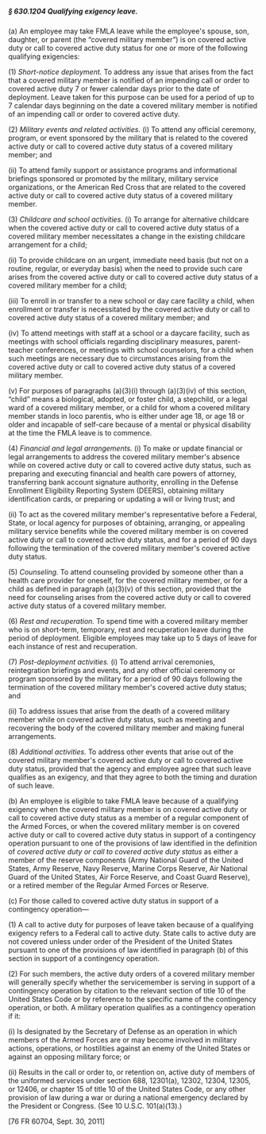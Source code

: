 ##### § 630.1204 Qualifying exigency leave. #####

(a) An employee may take FMLA leave while the employee's spouse, son, daughter, or parent (the “covered military member”) is on covered active duty or call to covered active duty status for one or more of the following qualifying exigencies:

(1) *Short-notice deployment.* To address any issue that arises from the fact that a covered military member is notified of an impending call or order to covered active duty 7 or fewer calendar days prior to the date of deployment. Leave taken for this purpose can be used for a period of up to 7 calendar days beginning on the date a covered military member is notified of an impending call or order to covered active duty.

(2) *Military events and related activities.* (i) To attend any official ceremony, program, or event sponsored by the military that is related to the covered active duty or call to covered active duty status of a covered military member; and

(ii) To attend family support or assistance programs and informational briefings sponsored or promoted by the military, military service organizations, or the American Red Cross that are related to the covered active duty or call to covered active duty status of a covered military member.

(3) *Childcare and school activities.* (i) To arrange for alternative childcare when the covered active duty or call to covered active duty status of a covered military member necessitates a change in the existing childcare arrangement for a child;

(ii) To provide childcare on an urgent, immediate need basis (but not on a routine, regular, or everyday basis) when the need to provide such care arises from the covered active duty or call to covered active duty status of a covered military member for a child;

(iii) To enroll in or transfer to a new school or day care facility a child, when enrollment or transfer is necessitated by the covered active duty or call to covered active duty status of a covered military member; and

(iv) To attend meetings with staff at a school or a daycare facility, such as meetings with school officials regarding disciplinary measures, parent-teacher conferences, or meetings with school counselors, for a child when such meetings are necessary due to circumstances arising from the covered active duty or call to covered active duty status of a covered military member.

(v) For purposes of paragraphs (a)(3)(i) through (a)(3)(iv) of this section, “child” means a biological, adopted, or foster child, a stepchild, or a legal ward of a covered military member, or a child for whom a covered military member stands in loco parentis, who is either under age 18, or age 18 or older and incapable of self-care because of a mental or physical disability at the time the FMLA leave is to commence.

(4) *Financial and legal arrangements.* (i) To make or update financial or legal arrangements to address the covered military member's absence while on covered active duty or call to covered active duty status, such as preparing and executing financial and health care powers of attorney, transferring bank account signature authority, enrolling in the Defense Enrollment Eligibility Reporting System (DEERS), obtaining military identification cards, or preparing or updating a will or living trust; and

(ii) To act as the covered military member's representative before a Federal, State, or local agency for purposes of obtaining, arranging, or appealing military service benefits while the covered military member is on covered active duty or call to covered active duty status, and for a period of 90 days following the termination of the covered military member's covered active duty status.

(5) *Counseling.* To attend counseling provided by someone other than a health care provider for oneself, for the covered military member, or for a child as defined in paragraph (a)(3)(v) of this section, provided that the need for counseling arises from the covered active duty or call to covered active duty status of a covered military member.

(6) *Rest and recuperation.* To spend time with a covered military member who is on short-term, temporary, rest and recuperation leave during the period of deployment. Eligible employees may take up to 5 days of leave for each instance of rest and recuperation.

(7) *Post-deployment activities.* (i) To attend arrival ceremonies, reintegration briefings and events, and any other official ceremony or program sponsored by the military for a period of 90 days following the termination of the covered military member's covered active duty status; and

(ii) To address issues that arise from the death of a covered military member while on covered active duty status, such as meeting and recovering the body of the covered military member and making funeral arrangements.

(8) *Additional activities.* To address other events that arise out of the covered military member's covered active duty or call to covered active duty status, provided that the agency and employee agree that such leave qualifies as an exigency, and that they agree to both the timing and duration of such leave.

(b) An employee is eligible to take FMLA leave because of a qualifying exigency when the covered military member is on covered active duty or call to covered active duty status as a member of a regular component of the Armed Forces, or when the covered military member is on covered active duty or call to covered active duty status in support of a contingency operation pursuant to one of the provisions of law identified in the definition of *covered active duty or call to covered active duty status* as either a member of the reserve components (Army National Guard of the United States, Army Reserve, Navy Reserve, Marine Corps Reserve, Air National Guard of the United States, Air Force Reserve, and Coast Guard Reserve), or a retired member of the Regular Armed Forces or Reserve.

(c) For those called to covered active duty status in support of a contingency operation—

(1) A call to active duty for purposes of leave taken because of a qualifying exigency refers to a Federal call to active duty. State calls to active duty are not covered unless under order of the President of the United States pursuant to one of the provisions of law identified in paragraph (b) of this section in support of a contingency operation.

(2) For such members, the active duty orders of a covered military member will generally specify whether the servicemember is serving in support of a contingency operation by citation to the relevant section of title 10 of the United States Code or by reference to the specific name of the contingency operation, or both. A military operation qualifies as a contingency operation if it:

(i) Is designated by the Secretary of Defense as an operation in which members of the Armed Forces are or may become involved in military actions, operations, or hostilities against an enemy of the United States or against an opposing military force; or

(ii) Results in the call or order to, or retention on, active duty of members of the uniformed services under section 688, 12301(a), 12302, 12304, 12305, or 12406, or chapter 15 of title 10 of the United States Code, or any other provision of law during a war or during a national emergency declared by the President or Congress. (See 10 U.S.C. 101(a)(13).)

[76 FR 60704, Sept. 30, 2011]